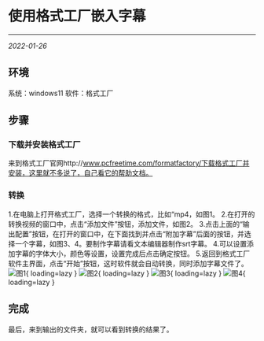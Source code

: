 # 使用格式工厂嵌入字幕

***

<em>2022-01-26</em>

## 环境
系统：windows11 软件：格式工厂

## 步骤

### 下载并安装格式工厂
来到格式工厂官网http://www.pcfreetime.com/formatfactory/下载格式工厂并安装，这里就不多说了，自己看它的帮助文档。

### 转换
1.在电脑上打开格式工厂，选择一个转换的格式，比如“mp4，如图1。
2.在打开的转换视频的窗口中，点击“添加文件”按钮，添加文件，如图2。
3.点击上面的“输出配置”按钮，在打开的窗口中，在下面找到并点击“附加字幕”后面的按钮，并选择一个字幕，如图3、4。要制作字幕请看文本编辑器制作srt字幕。
4.可以设置添加字幕的字体大小，颜色等设置，设置完成后点击确定按钮。
5.返回到格式工厂软件主界面，点击“开始”按钮，这时软件就会自动转换，同时添加字幕文件了。
![图1](https://niaodtiantang.github.io/blog/img/image-5.jpg){ loading=lazy }
![图2](https://niaodtiantang.github.io/blog/img/image-6.jpg){ loading=lazy }
![图3](https://niaodtiantang.github.io/blog/img/image-7.jpg){ loading=lazy }
![图4](https://niaodtiantang.github.io/blog/img/image-8.jpg){ loading=lazy }

## 完成
最后，来到输出的文件夹，就可以看到转换的结果了。
